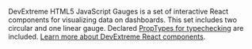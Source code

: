 DevExtreme HTML5 JavaScript Gauges is&nbsp;a&nbsp;set of&nbsp;interactive React components for visualizing data on&nbsp;dashboards. This set includes two circular and one linear gauge. Declared [PropTypes for typechecking](https://reactjs.org/docs/typechecking-with-proptypes.html) are included. [Learn more about DevExtreme React components](/Documentation/Guide/React_Components/DevExtreme_React_Components/).